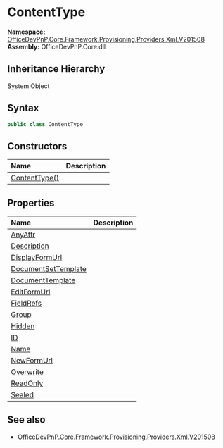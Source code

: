 # ContentType
  

**Namespace:** [OfficeDevPnP.Core.Framework.Provisioning.Providers.Xml.V201508](OfficeDevPnP.Core.Framework.Provisioning.Providers.Xml.V201508.md)  
**Assembly:** OfficeDevPnP.Core.dll  
## Inheritance Hierarchy
System.Object  


## Syntax
```C#
public class ContentType
```
## Constructors
|**Name**|**Description**|
|:-----|:-----|
| [ContentType()](OfficeDevPnP.Core.Framework.Provisioning.Providers.Xml.V201508.ContentType.ctor1.md) | 
## Properties
|**Name**|**Description**|
|:-----|:-----|
| [AnyAttr](OfficeDevPnP.Core.Framework.Provisioning.Providers.Xml.V201508.ContentType.AnyAttr.md) | 
| [Description](OfficeDevPnP.Core.Framework.Provisioning.Providers.Xml.V201508.ContentType.Description.md) | 
| [DisplayFormUrl](OfficeDevPnP.Core.Framework.Provisioning.Providers.Xml.V201508.ContentType.DisplayFormUrl.md) | 
| [DocumentSetTemplate](OfficeDevPnP.Core.Framework.Provisioning.Providers.Xml.V201508.ContentType.DocumentSetTemplate.md) | 
| [DocumentTemplate](OfficeDevPnP.Core.Framework.Provisioning.Providers.Xml.V201508.ContentType.DocumentTemplate.md) | 
| [EditFormUrl](OfficeDevPnP.Core.Framework.Provisioning.Providers.Xml.V201508.ContentType.EditFormUrl.md) | 
| [FieldRefs](OfficeDevPnP.Core.Framework.Provisioning.Providers.Xml.V201508.ContentType.FieldRefs.md) | 
| [Group](OfficeDevPnP.Core.Framework.Provisioning.Providers.Xml.V201508.ContentType.Group.md) | 
| [Hidden](OfficeDevPnP.Core.Framework.Provisioning.Providers.Xml.V201508.ContentType.Hidden.md) | 
| [ID](OfficeDevPnP.Core.Framework.Provisioning.Providers.Xml.V201508.ContentType.ID.md) | 
| [Name](OfficeDevPnP.Core.Framework.Provisioning.Providers.Xml.V201508.ContentType.Name.md) | 
| [NewFormUrl](OfficeDevPnP.Core.Framework.Provisioning.Providers.Xml.V201508.ContentType.NewFormUrl.md) | 
| [Overwrite](OfficeDevPnP.Core.Framework.Provisioning.Providers.Xml.V201508.ContentType.Overwrite.md) | 
| [ReadOnly](OfficeDevPnP.Core.Framework.Provisioning.Providers.Xml.V201508.ContentType.ReadOnly.md) | 
| [Sealed](OfficeDevPnP.Core.Framework.Provisioning.Providers.Xml.V201508.ContentType.Sealed.md) | 
## See also
- [OfficeDevPnP.Core.Framework.Provisioning.Providers.Xml.V201508](OfficeDevPnP.Core.Framework.Provisioning.Providers.Xml.V201508.md)
